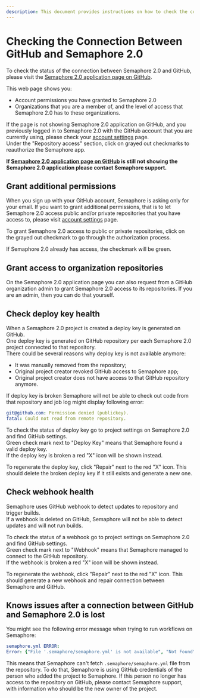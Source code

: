 ```yaml
---
description: This document provides instructions on how to check the connection between GitHub and Semaphore 2.0.
---
```


# Checking the Connection Between GitHub and Semaphore 2.0

To check the status of the connection between Semaphore 2.0 and GitHub, please visit
the [Semaphore 2.0 application page on GitHub](https://github.com/settings/connections/applications/328c742132e5407abd7d).

This web page shows you:

- Account permissions you have granted to Semaphore 2.0
- Organizations that you are a member of, and the level of access that Semaphore
  2.0 has to these organizations.

If the page is not showing Semaphore 2.0 application on GitHub, and you
previously logged in to Semaphore 2.0 with the GitHub account that you are
currently using, please check your [account settings](https://me.semaphoreci.com/account) page.  
Under the "Repository access" section, click on grayed out checkmarks to reauthorize the Semaphore app.

**If [Semaphore 2.0 application page on GitHub](https://github.com/settings/connections/applications/328c742132e5407abd7d) is still not showing the Semaphore 2.0 application
please contact Semaphore support.**


## Grant additional permissions

When you sign up with your GitHub account, Semaphore is asking only for your
email. If you want to grant additional permissions, that is to let Semaphore
2.0 access public and/or private repositories that you have access to, please
visit [account settings](https://me.semaphoreci.com/account) page.

To grant Semaphore 2.0 access to public or private repositories, click on the grayed out checkmark to go through the authorization process.

If Semaphore 2.0 already has access, the checkmark will be green.

## Grant access to organization repositories

On the Semaphore 2.0 application page you can also request from a GitHub organization admin
to grant Semaphore 2.0 access to its repositories. If you are an admin, then you can do
that yourself.

## Check deploy key health
When a Semaphore 2.0 project is created a deploy key is generated on GitHub.  
One deploy key is generated on GitHub repository per each Semaphore 2.0 project connected to that repository.  
There could be several reasons why deploy key is not available anymore: 
- It was manually removed from the repository;
- Original project creator revoked GitHub access to Semaphore app;
- Original project creator does not have access to that GitHub repository anymore.

If deploy key is broken Semaphore will not be able to check out code from that repository and job log might display following error:
``` yaml
git@github.com: Permission denied (publickey).
fatal: Could not read from remote repository.
```
To check the status of deploy key go to project settings on Semaphore 2.0 and find GitHub settings.  
Green check mark next to "Deploy Key" means that Semaphore found a valid deploy key.  
If the deploy key is broken a red "X" icon will be shown instead. 

To regenerate the deploy key, click "Repair" next to the red "X" icon. This should delete the broken deploy key if it still exists and generate a new one.  

## Check webhook health
Semaphore uses GitHub webhook to detect updates to repository and trigger builds.  
If a webhook is deleted on GitHub, Semaphore will not be able to detect updates and will not run builds.  

To check the status of a webhook go to project settings on Semaphore 2.0 and find GitHub settings.  
Green check mark next to "Webhook" means that Semaphore managed to connect to the GitHub repository.  
If the webhook is broken a red "X" icon will be shown instead. 

To regenerate the webhook, click "Repair" next to the red "X" icon. This should generate a new webhook and repair connection between Semaphore and GitHub.  


## Knows issues after a connection between GitHub and Semaphore 2.0 is lost

You might see the following error message when trying to run workflows on Semaphore:

``` yaml
semaphore.yml ERROR:
Error: {"File '.semaphore/semaphore.yml' is not available", "Not Found"}
```

This means that Semaphore can't fetch `.semaphore/semaphore.yml` file from the
repository. To do that, Semaphore is using GitHub credentials of the person who added
the project to Semaphore. If this person no longer has access to the repository
on GitHub, please contact Semaphore support, with information who should be the
new owner of the project.




